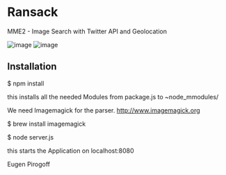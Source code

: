 Ransack
=======

MME2 - Image Search with Twitter API and Geolocation

![image](https://raw.github.com/eugenpirogoff/ransack/master/tmp/image1.png)
![image](https://raw.github.com/eugenpirogoff/ransack/master/tmp/image2.png)



Installation
----
$ npm install	

this installs all the needed Modules from package.js to ~node_mmodules/


We need Imagemagick for the parser. http://www.imagemagick.org

$ brew install imagemagick


$ node server.js


this starts the Application on localhost:8080


Eugen Pirogoff